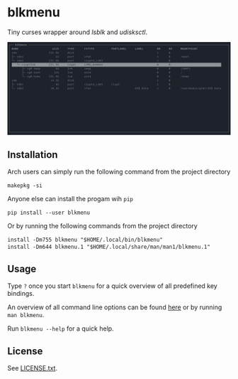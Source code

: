 blkmenu
=======

Tiny curses wrapper around _lsblk_ and _udisksctl_.

![Screenshot](_assets/screenshot.png "Screenshot")

Installation
------------

Arch users can simply run the following command from the project directory

```
makepkg -si
```

Anyone else can install the progam wih `pip`

```
pip install --user blkmenu
```

Or by running the following commands from the project directory

```
install -Dm755 blkmenu "$HOME/.local/bin/blkmenu"
install -Dm644 blkmenu.1 "$HOME/.local/share/man/man1/blkmenu.1"
```

Usage
-----

Type `?` once you start `blkmenu` for a quick overview of all predefined key bindings.

An overview of all command line options can be found [here](blkmenu.adoc) or by running `man blkmenu`.

Run `blkmenu --help` for a quick help.

License
-------

See [LICENSE.txt](LICENSE.txt).
